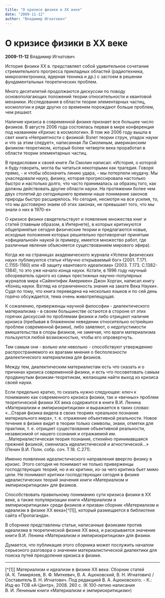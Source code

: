 ```yaml
---
title: "О кризисе физики в ХХ веке"
date: "2009-11-12"
author: "Владимир Игнатович"
---
```


# О кризисе физики в ХХ веке

**2009-11-12** Владимир Игнатович

История физики ХХ в. представляет собой удивительное сочетание стремительного прогресса прикладных областей (радиотехника, микроэлектроника, ядерная техника и др.) с застоем в решении фундаментальных теоретических проблем.

Много десятилетий продолжаются дискуссии по поводу основополагающих положений теории относительности и квантовой механики. Исследования в области теории элементарных частиц, космологии и ряде других со временем порождают больше проблем, чем решают.

Наличие кризиса в современной физике признает все большее число физиков. В августе 2006 года состоялась первая в мире конференция под названием «Кризис в космологии». В том же 2006 году вышла в свет книга «Неприятности с физикой: Взлет теории струн, упадок науки и что за этим следует», написанная Ли Смолиным, американским физиком-теоретиком, который более четверти века проработал в области теории элементарных частиц.

В предисловии к своей книге Ли Смолин написал: «История, о которой я буду говорить, могла бы читаться некоторыми как трагедия. Говоря прямо, - и чтобы обозначить линию удара, - мы потерпели неудачу. Мы унаследовали науку, физику, которая прогрессировала настолько быстро и настолько долго, что часто принималась за образец того, как должны действовать другие области науки. На протяжении более чем двух столетий до сегодняшнего времени наше понимание законов природы быстро расширялось. Но сегодня, несмотря на все усилия, то, что мы достоверно знаем об этих законах, не превышает того, что мы знали о них в 1970-е»

О кризисе физики свидетельствует и появление множества книг и статей (главным образом, в Интернете), в которых критикуются общепринятые сегодня физические теории и предлагаются новые, исходные положения которых решительно противоречат принятым «официальной» наукой (к примеру, имеется множество работ, где различные явления объясняется существованием мирового эфира).

Когда же на страницах академического журнала «Успехи физических наук» публикуются статьи «Научно открываемый бог» (2001. Т.171. С.1155-1160) или «В защиту квантового идеализма» (2003. Т.173. С.1382-1384), то это уже начало конца науки. Кстати, в 1996 году научный обозреватель одного из самых престижных научно-популярных журналов мира «Сайентифик Америкен» Джон Хорган, написал книгу «Конец науки. Взгляд на ограниченность знания на закате Века Науки». Судя по тому, что книга переведена на несколько языков и по сей день горячо обсуждается, тема очень животрепещущая.

К сожалению, приверженцы научной философии - диалектического материализма - в своем большинстве остаются в стороне от этих горячих дискуссий по проблемам физики и либо отрицают наличие кризиса (пребывая в блаженном неведении относительно острейших проблем современной физики), либо заявляют, о недопустимости вмешательства в споры физиков, не замечая, что враги материализма пользуются любой возможностью, чтобы его опровергнуть.

Тем самым они - вольно или невольно - способствуют утверждению распространяемого их врагами мнения о бесполезности диалектического материализма для физиков.

Между тем, диалектическим материалистам есть что сказать и о причинах кризиса современной физики, и есть что посоветовать самым продвинутым физикам-теоретикам, желающим найти выход из кризиса своей науки.

Если предельно кратко, то сказать нужно следующее: ключ к пониманию как современного кризиса физики, так и «вечных» проблем теоретической физики ХХ века содержится в книге В.И. Ленина «Материализм и эмпириокритицизм» и выражается в таких словах: «...Старая физика видела в своих теориях «реальное познание материального мира», т. е. отражение объективной реальности. Новое течение в физике видит в теории только символы, знаки, отметки для практики, т. е. отрицает существование объективной реальности, независимой от нашего сознания и отражаемой им. ...Материалистическая теория познания, стихийно принимавшаяся прежней физикой, сменилась идеалистической и агностической...» (Ленин В.И. Полн. собр. соч. Т.18. С.271).

Именно появление идеалистического направления ввергло физику в кризис. Этого сегодня не понимают не только приверженцы господствующих теорий, но и их критики, из-за чего критика бьет мимо цели. Не понимают критики господствующих сегодня в физике идеалистических теорий значения книги «Материализм и эмпириокритицизм» для физиков.

Способствовать правильному пониманию сути кризиса физики в ХХ веке, а также популяризации книги «Материализм и эмпириокритицизм» среди физиков и призван сборник «Материализм и идеализм в физике ХХ века»[^[1]], который размещается в библиотеке сайта «Пропаганда».

В сборнике представлены статьи, написанные физиками против идеализма в теоретической физике ХХ века, и раскрывается значение книги В.И. Ленина «Материализм и эмпириокритицизм» для физики.

Думается, что публикация этого сборника может послужить началом серьезного разговора о значении материалистической диалектики для поиска путей преодоления кризиса в физике.

____

[^[1]] Материализм и идеализм в физике ХХ века: Сборник статей (А. К. Тимирязев, В. Ф. Миткевич, В. А. Ацюковский, В. Н. Игнатович) / Составитель В. Н. Игнатович. Под редакцией В. А. Ацюковского. - К.: Изд-во ТОВ «А-Центр», 2008. 260 с. (К 100-летию написания В. И. Лениным книги «Материализм и эмпириокритицизм»)